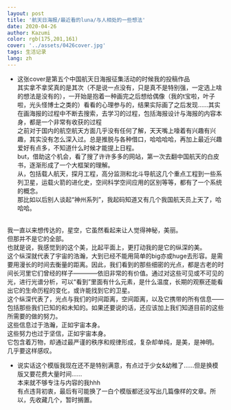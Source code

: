 ```yaml
---
layout: post
title: '航天日海报/最近看的luna/与人相处的一些想法'
date: 2020-04-26
author: Kazumi
color: rgb(175,201,161)
cover: '../assets/0426cover.jpg'
tags: 生活记录
lang: zh
---
```




- 这张cover是第五个中国航天日海报征集活动的时候我的投稿作品<br>
其实拿不拿奖真的是其次（不是说一点没有，只是真不是特别强，一定选上啥的想法是没有的），一开始是抱着一种画完之后想给偶像（我的t宝啦，叶子啦，光头怪博士之类的）看看的心理参与的，结果实际画了之后发现……其实在画海报的过程中不断去搜索，去学习的过程，包括海报设计与海报的内容本身，都是一个非常有收获的过程<br>
之前对于国内的航空航天方面几乎没有任何了解，天天嘴上嚎着有兴趣有兴趣，其实没有怎么深入过。总是推脱与各种借口，哈哈哈哈，再加上最近兴趣爱好有点多，不知道什么时候才能提上日程。<br>
but，借助这个机会，看了搜了许许多多的网站，第一次去翻中国航天的白皮书，逐渐形成了一个大框架的理解。<br>
从，包括载人航天，探月工程，高分监测和北斗导航这几个重点工程到一些系列卫星，运载火箭的进化史，空间科学空间应用的区别等等，都有了一个系统的概念。<br>
那比如以后别人谈起“神州系列”，我起码知道又有几个我国航天员上天了，哈哈哈。<br>
<br>
我一直以来想传达的，星空，它虽然看起来让人觉得神秘，美丽。<br>
但那并不是它的全部。<br>
也就是说，我感觉到的这个美，比起平面上，更打动我的是它的纵深的美。<br>
这个纵深就代表了宇宙的浩瀚，大到已经不能用简单的big亦或huge去形容。是需要用漫长的时间去衡量的距离。因此，我们看到的那些细密的光点，都是古老的时间长河里它们曾经的样子————依旧非常的有价值。通过对这些可见或不可见的光，进行光谱分析，可以“看到”里面有什么元素，是什么温度，长期的观察还能看出它的生命历程的变化，或许能找到它的卫星。<br>
这个纵深代表了，光点与我们的时间距离，空间距离，以及它携带的所有信息——包括那些我们已知的和未知的。如果还要说的话，还应该加上我们知道目前的这些所需要的做的努力。<br>
这些信息过于浩瀚，正如宇宙本身。<br>
这些努力也过于坚信，正如宇宙本身。<br>
它包含着万物，却通过最严谨的秩序和规律形成，复杂却单纯，是美，是神明。<br>
几乎要这样感叹。<br>





- 说实话这个模版我现在还不是特别满意，有点过于少女&幼稚了……但是换模版又要花费大量时间……<br>
本来就不够专注与内容的我hhh<br>
有点违背初衷，最后有可能换了一白个模版都还没写出几篇像样的文章。所以，先收藏几个，暂时搁置。<br>
